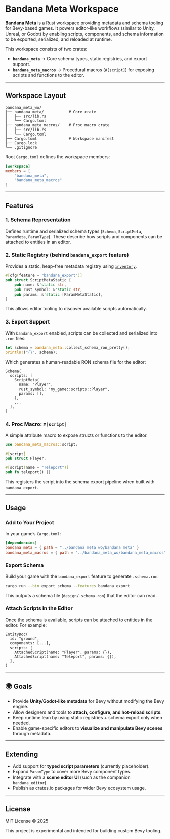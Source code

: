 # Bandana Meta Workspace

**Bandana Meta** is a Rust workspace providing metadata and schema tooling for Bevy-based games. It powers editor-like workflows (similar to Unity, Unreal, or Godot) by enabling scripts, components, and schema information to be exported, serialized, and reloaded at runtime.

This workspace consists of two crates:

* **`bandana_meta`** → Core schema types, static registries, and export support.
* **`bandana_meta_macros`** → Procedural macros (`#[script]`) for exposing scripts and functions to the editor.

---

## Workspace Layout

```
bandana_meta_wo/
├── bandana_meta/           # Core crate
│   ├── src/lib.rs
│   └── Cargo.toml
├── bandana_meta_macros/    # Proc macro crate
│   ├── src/lib.rs
│   └── Cargo.toml
├── Cargo.toml              # Workspace manifest
├── Cargo.lock
└── .gitignore
```

Root `Cargo.toml` defines the workspace members:

```toml
[workspace]
members = [
    "bandana_meta",
    "bandana_meta_macros"
]
```

---

## Features

### 1. **Schema Representation**

Defines runtime and serialized schema types (`Schema`, `ScriptMeta`, `ParamMeta`, `ParamType`). These describe how scripts and components can be attached to entities in an editor.

### 2. **Static Registry** (behind `bandana_export` feature)

Provides a static, heap-free metadata registry using [`inventory`](https://docs.rs/inventory).

```rust
#[cfg(feature = "bandana_export")]
pub struct ScriptMetaStatic {
    pub name: &'static str,
    pub rust_symbol: &'static str,
    pub params: &'static [ParamMetaStatic],
}
```

This allows editor tooling to discover available scripts automatically.

### 3. **Export Support**

With `bandana_export` enabled, scripts can be collected and serialized into `.ron` files:

```rust
let schema = bandana_meta::collect_schema_ron_pretty();
println!("{}", schema);
```

Which generates a human-readable RON schema file for the editor:

```ron
Schema(
  scripts: [
    ScriptMeta(
      name: "Player",
      rust_symbol: "my_game::scripts::Player",
      params: [],
    ),
    ...
  ],
)
```

### 4. **Proc Macro: `#[script]`**

A simple attribute macro to expose structs or functions to the editor.

```rust
use bandana_meta_macros::script;

#[script]
pub struct Player;

#[script(name = "Teleport")]
pub fn teleport() {}
```

This registers the script into the schema export pipeline when built with `bandana_export`.

---

## Usage

### Add to Your Project

In your game’s `Cargo.toml`:

```toml
[dependencies]
bandana_meta = { path = "../bandana_meta_wo/bandana_meta" }
bandana_meta_macros = { path = "../bandana_meta_wo/bandana_meta_macros" }
```

### Export Schema

Build your game with the `bandana_export` feature to generate `.schema.ron`:

```bash
cargo run --bin export_schema --features bandana_export
```

This outputs a schema file (`design/.schema.ron`) that the editor can read.

### Attach Scripts in the Editor

Once the schema is available, scripts can be attached to entities in the editor. For example:

```ron
EntityDoc(
  id: "ground",
  components: [...],
  scripts: [
    AttachedScript(name: "Player", params: {}),
    AttachedScript(name: "Teleport", params: {}),
  ],
)
```

---

## 🌍 Goals

* Provide **Unity/Godot-like metadata** for Bevy without modifying the Bevy engine.
* Allow designers and tools to **attach, configure, and hot-reload scripts**.
* Keep runtime lean by using static registries + schema export only when needed.
* Enable game-specific editors to **visualize and manipulate Bevy scenes** through metadata.

---

## Extending

* Add support for **typed script parameters** (currently placeholder).
* Expand `ParamType` to cover more Bevy component types.
* Integrate with a **scene editor UI** (such as the companion `bandana_editor`).
* Publish as crates.io packages for wider Bevy ecosystem usage.

---

## License

MIT License © 2025

This project is experimental and intended for building custom Bevy tooling.
